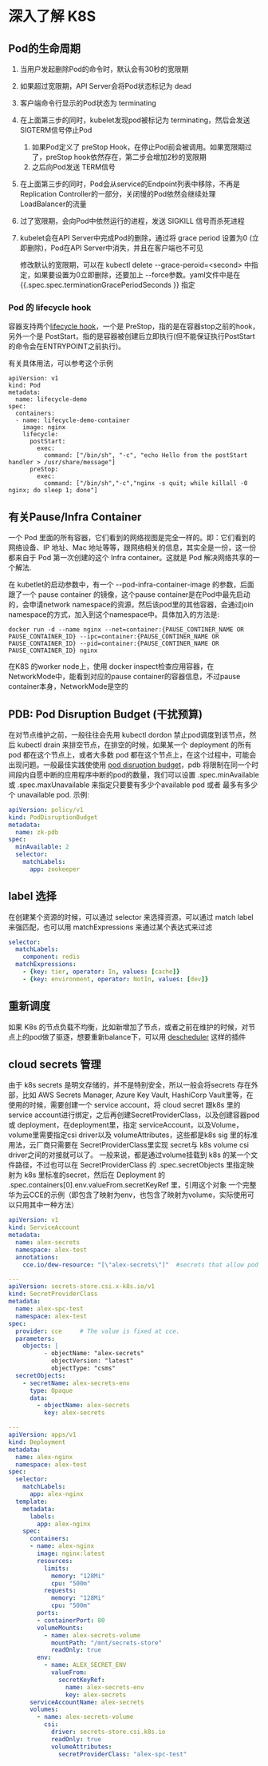 # 深入了解 K8S

## Pod的生命周期

1. 当用户发起删除Pod的命令时，默认会有30秒的宽限期

2. 如果超过宽限期，API Server会将Pod状态标记为 dead

3. 客户端命令行显示的Pod状态为 terminating

4. 在上面第三步的同时，kubelet发现pod被标记为 terminating，然后会发送 SIGTERM信号停止Pod

   1. 如果Pod定义了 preStop Hook，在停止Pod前会被调用。如果宽限期过了，preStop hook依然存在，第二步会增加2秒的宽限期
   2. 之后向Pod发送 TERM信号

5. 在上面第三步的同时，Pod会从service的Endpoint列表中移除，不再是Replication Controller的一部分，关闭慢的Pod依然会继续处理LoadBalancer的流量

6. 过了宽限期，会向Pod中依然运行的进程，发送 SIGKILL 信号而杀死进程

7. kubelet会在API Server中完成Pod的删除，通过将 grace period 设置为0 (立即删除)，Pod在API Server中消失，并且在客户端也不可见

   修改默认的宽限期，可以在 kubectl delete --grace-peroid=\<second> 中指定，如果要设置为0立即删除，还要加上 --force参数。yaml文件中是在 \{\{.spec.spec.terminationGracePeriodSeconds \}\} 指定

### Pod 的 lifecycle hook

容器支持两个[lifecycle hook](https://kubernetes.io/zh-cn/docs/concepts/containers/container-lifecycle-hooks/)，一个是 PreStop，指的是在容器stop之前的hook，另外一个是 PostStart，指的是容器被创建后立即执行(但不能保证执行PostStart的命令会在ENTRYPOINT之前执行)。

有关具体用法，可以参考这个示例

```
apiVersion: v1
kind: Pod
metadata:
  name: lifecycle-demo
spec:
  containers:
  - name: lifecycle-demo-container
    image: nginx
    lifecycle:
      postStart:
        exec:
          command: ["/bin/sh", "-c", "echo Hello from the postStart handler > /usr/share/message"]
      preStop:
        exec:
          command: ["/bin/sh","-c","nginx -s quit; while killall -0 nginx; do sleep 1; done"]
```

## 有关Pause/Infra Container

一个 Pod 里面的所有容器，它们看到的网络视图是完全一样的。即：它们看到的网络设备、IP 地址、Mac 地址等等，跟网络相关的信息，其实全是一份，这一份都来自于 Pod 第一次创建的这个 Infra container。这就是 Pod 解决网络共享的一个解法.

在 kubetlet的启动参数中，有一个 --pod-infra-container-image 的参数，后面跟了一个 pause container 的镜像，这个pause container是在Pod中最先启动的，会申请network namespace的资源，然后该pod里的其他容器，会通过join namespace的方式，加入到这个namespace中。具体加入的方法是:

```
docker run -d --name nginx --net=container:{PAUSE_CONTINER_NAME OR PAUSE_CONTAINER_ID} --ipc=container:{PAUSE_CONTINER_NAME OR PAUSE_CONTAINER_ID} --pid=container:{PAUSE_CONTINER_NAME OR PAUSE_CONTAINER_ID} nginx
```

在K8S 的worker node上，使用 docker inspect检查应用容器，在NetworkMode中，能看到对应的pause container的容器信息，不过pause container本身，NetworkMode是空的



## PDB: Pod Disruption Budget (干扰预算)

在对节点维护之前，一般往往会先用 kubectl dordon 禁止pod调度到该节点，然后 kubectl drain 来排空节点，在排空的时候，如果某一个 deployment 的所有 pod 都在这个节点上，或者大多数 pod 都在这个节点上，在这个过程中，可能会出现问题。一般最佳实践使使用 [pod disruption budget](https://kubernetes.io/docs/tasks/run-application/configure-pdb/)，pdb 将限制在同一个时间段内自愿中断的应用程序中断的pod的数量，我们可以设置 .spec.minAvailable 或 .spec.maxUnavailable 来指定只要要有多少个available pod 或者 最多有多少个 unavailable pod. 示例:

```yaml
apiVersion: policy/v1
kind: PodDisruptionBudget
metadata:
  name: zk-pdb
spec:
  minAvailable: 2
  selector:
    matchLabels:
      app: zookeeper
```



## label 选择

在创建某个资源的时候，可以通过 selector 来选择资源，可以通过 match label来强匹配，也可以用 matchExpressions 来通过某个表达式来过滤

```yaml
selector:
  matchLabels:
    component: redis
  matchExpressions:
    - {key: tier, operator: In, values: [cache]}
    - {key: environment, operator: NotIn, values: [dev]}
```



## 重新调度

如果 K8s 的节点负载不均衡，比如新增加了节点，或者之前在维护的时候，对节点上的pod做了驱逐，想要重新balance下，可以用 [descheduler](https://github.com/kubernetes-sigs/descheduler) 这样的插件


## cloud secrets 管理
由于 k8s secrets 是明文存储的，并不是特别安全，所以一般会将secrets 存在外部，比如 AWS Secrets Manager, Azure Key Vault, HashiCorp Vault里等，在使用的时候，需要创建一个 service account，将 cloud secret 跟k8s 里的service account进行绑定，之后再创建SecretProviderClass，以及创建容器pod或 deployment，在deployment里，指定 serviceAccount，以及Volume，volume里需要指定csi driver以及 volumeAttributes，这些都是k8s sig 里的标准用法，云厂商只需要在 SecretProviderClass里实现 secret与 k8s volume csi driver之间的对接就可以了。
一般来说，都是通过volume挂载到 k8s 的某一个文件路径，不过也可以在 SecretProviderClass 的 .spec.secretObjects 里指定映射为 k8s 里标准的secret，然后在 Deployment 的 .spec.containers[0].env.valueFrom.secretKeyRef 里，引用这个对象
一个完整华为云CCE的示例（即包含了映射为env，也包含了映射为volume，实际使用可以只用其中一种方法）

```yaml
apiVersion: v1
kind: ServiceAccount
metadata:
  name: alex-secrets
  namespace: alex-test
  annotations:
    cce.io/dew-resource: "[\"alex-secrets\"]"  #secrets that allow pod to use

---
apiVersion: secrets-store.csi.x-k8s.io/v1
kind: SecretProviderClass
metadata:
  name: alex-spc-test
  namespace: alex-test
spec:
  provider: cce     # The value is fixed at cce.
  parameters:
    objects: |
          - objectName: "alex-secrets"
            objectVersion: "latest"
            objectType: "csms"
  secretObjects:
    - secretName: alex-secrets-env
      type: Opaque
      data:
        - objectName: alex-secrets
          key: alex-secrets

---
apiVersion: apps/v1
kind: Deployment
metadata:
  name: alex-nginx
  namespace: alex-test
spec:
  selector:
    matchLabels:
      app: alex-nginx
  template:
    metadata:
      labels:
        app: alex-nginx
    spec:
      containers:
      - name: alex-nginx
        image: nginx:latest
        resources:
          limits:
            memory: "128Mi"
            cpu: "500m"
          requests:
            memory: "128Mi"
            cpu: "500m"
        ports:
        - containerPort: 80
        volumeMounts:
          - name: alex-secrets-volume
            mountPath: "/mnt/secrets-store"
            readOnly: true
        env:
          - name: ALEX_SECRET_ENV
            valueFrom:
              secretKeyRef:
                name: alex-secrets-env
                key: alex-secrets
      serviceAccountName: alex-secrets
      volumes:
        - name: alex-secrets-volume
          csi: 
            driver: secrets-store.csi.k8s.io
            readOnly: true
            volumeAttributes:
              secretProviderClass: "alex-spc-test"


```